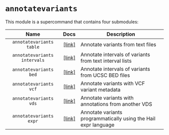 # `annotatevariants`

This module is a supercommand that contains four submodules:

Name | Docs | Description
:-:  | :-: | ---
`annotatevariants table` | [\[link\]](AnnotateVariantsTable.md) | Annotate variants from text files
`annotatevariants intervals` | [\[link\]](AnnotateVariantsIntervals.md) | Annotate intervals of variants from text interval lists
`annotatevariants bed` | [\[link\]](AnnotateVariantsBed.md) | Annotate intervals of variants from UCSC BED files
`annotatevariants vcf` | [\[link\]](AnnotateVariantsVCF.md) | Annotate variants with VCF variant metadata
`annotatevariants vds` | [\[link\]](AnnotateVariantsVDS.md) | Annotate variants with annotations from another VDS
`annotatevariants expr` | [\[link\]](AnnotateVariantsExpr.md) | Annotate variants programmatically using the Hail expr language
